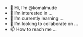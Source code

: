- 👋 Hi, I’m @komalmude
- 👀 I’m interested in ...
- 🌱 I’m currently learning ...
- 💞️ I’m looking to collaborate on ...
- 📫 How to reach me ...

<!---
komalmude/komalmude is a ✨ special ✨ repository because its `README.md` (this file) appears on your GitHub profile.
You can click the Preview link to take a look at your changes.
--->
